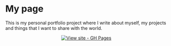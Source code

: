 # My page

This is my personal portfolio project where I write about myself, my projects and things that I want to share with the world.
<div align="center">

[![View site - GH Pages](https://img.shields.io/badge/View_site-GH_Pages-blue?style=for-the-badge)](https://luvkitri.github.io)

</div>
